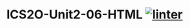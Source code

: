# ICS2O-Unit2-06-HTML [![linter](https://github.com/Aidan-Vezina/ICS2O-Unit-06-HTML/workflows/linter/badge.svg)](https://github.com/marketplace/actions/super-linter)
